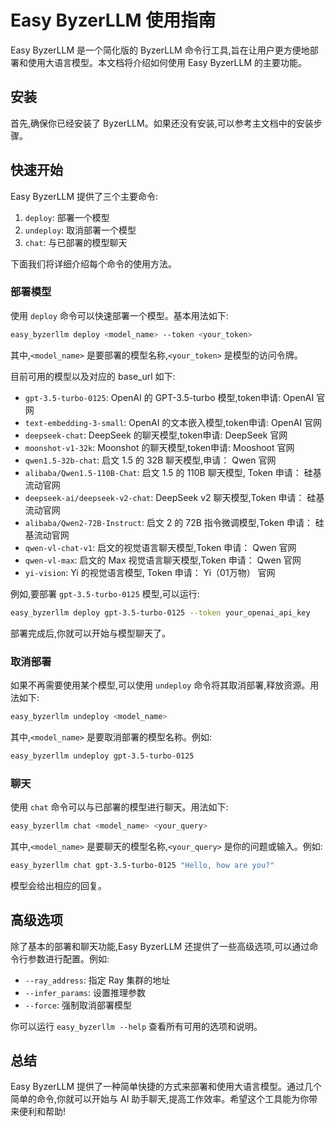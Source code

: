 # Easy ByzerLLM 使用指南

Easy ByzerLLM 是一个简化版的 ByzerLLM 命令行工具,旨在让用户更方便地部署和使用大语言模型。本文档将介绍如何使用 Easy ByzerLLM 的主要功能。

## 安装

首先,确保你已经安装了 ByzerLLM。如果还没有安装,可以参考主文档中的安装步骤。

## 快速开始

Easy ByzerLLM 提供了三个主要命令:

1. `deploy`: 部署一个模型
2. `undeploy`: 取消部署一个模型 
3. `chat`: 与已部署的模型聊天

下面我们将详细介绍每个命令的使用方法。

### 部署模型

使用 `deploy` 命令可以快速部署一个模型。基本用法如下:

```bash
easy_byzerllm deploy <model_name> --token <your_token>
```

其中,`<model_name>` 是要部署的模型名称,`<your_token>` 是模型的访问令牌。

目前可用的模型以及对应的 base_url 如下:

- `gpt-3.5-turbo-0125`: OpenAI 的 GPT-3.5-turbo 模型,token申请: OpenAI 官网
- `text-embedding-3-small`: OpenAI 的文本嵌入模型,token申请: OpenAI 官网  
- `deepseek-chat`: DeepSeek 的聊天模型,token申请: DeepSeek 官网
- `moonshot-v1-32k`: Moonshot 的聊天模型,token申请: Mooshoot 官网
- `qwen1.5-32b-chat`: 启文 1.5 的 32B 聊天模型,申请： Qwen 官网
- `alibaba/Qwen1.5-110B-Chat`: 启文 1.5 的 110B 聊天模型, Token 申请： 硅基流动官网
- `deepseek-ai/deepseek-v2-chat`: DeepSeek v2 聊天模型,Token 申请： 硅基流动官网
- `alibaba/Qwen2-72B-Instruct`: 启文 2 的 72B 指令微调模型,Token 申请： 硅基流动官网
- `qwen-vl-chat-v1`: 启文的视觉语言聊天模型,Token 申请： Qwen 官网
- `qwen-vl-max`: 启文的 Max 视觉语言聊天模型,Token 申请： Qwen 官网
- `yi-vision`: Yi 的视觉语言模型, Token 申请： Yi（01万物） 官网

例如,要部署 `gpt-3.5-turbo-0125` 模型,可以运行:

```bash  
easy_byzerllm deploy gpt-3.5-turbo-0125 --token your_openai_api_key
```

部署完成后,你就可以开始与模型聊天了。

### 取消部署

如果不再需要使用某个模型,可以使用 `undeploy` 命令将其取消部署,释放资源。用法如下:

```bash
easy_byzerllm undeploy <model_name>
```

其中,`<model_name>` 是要取消部署的模型名称。例如:

```bash  
easy_byzerllm undeploy gpt-3.5-turbo-0125
```

### 聊天

使用 `chat` 命令可以与已部署的模型进行聊天。用法如下:

```bash
easy_byzerllm chat <model_name> <your_query>
```

其中,`<model_name>` 是要聊天的模型名称,`<your_query>` 是你的问题或输入。例如:

```bash
easy_byzerllm chat gpt-3.5-turbo-0125 "Hello, how are you?"  
```

模型会给出相应的回复。

## 高级选项

除了基本的部署和聊天功能,Easy ByzerLLM 还提供了一些高级选项,可以通过命令行参数进行配置。例如:

- `--ray_address`: 指定 Ray 集群的地址
- `--infer_params`: 设置推理参数
- `--force`: 强制取消部署模型

你可以运行 `easy_byzerllm --help` 查看所有可用的选项和说明。

## 总结

Easy ByzerLLM 提供了一种简单快捷的方式来部署和使用大语言模型。通过几个简单的命令,你就可以开始与 AI 助手聊天,提高工作效率。希望这个工具能为你带来便利和帮助!